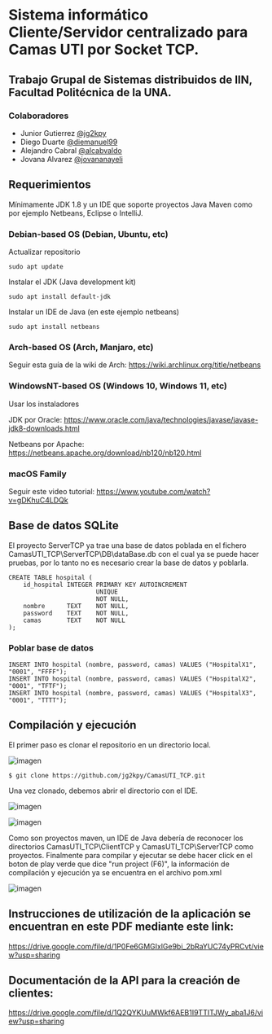 # Sistema informático Cliente/Servidor centralizado para Camas UTI por Socket TCP.
## Trabajo Grupal de Sistemas distribuidos de IIN, Facultad Politécnica de la UNA.

### Colaboradores
* Junior Gutierrez [@jg2kpy](https://github.com/jg2kpy)
* Diego Duarte [@diemanuel99](https://github.com/diemanuel99)
* Alejandro Cabral [@alcabvaldo](https://github.com/alcabvaldo)
* Jovana Alvarez [@jovananayeli](https://github.com/jovananayeli)

## Requerimientos
Mínimamente JDK 1.8 y un IDE que soporte proyectos Java Maven como por ejemplo Netbeans, Eclipse o IntelliJ.

### Debian-based OS (Debian, Ubuntu, etc)
   Actualizar repositorio
    
    sudo apt update
   Instalar el JDK (Java development kit)
    
    sudo apt install default-jdk
   Instalar un IDE de Java (en este ejemplo netbeans)
   
    sudo apt install netbeans

### Arch-based OS (Arch, Manjaro, etc)
   Seguir esta guía de la wiki de Arch: https://wiki.archlinux.org/title/netbeans

### WindowsNT-based OS (Windows 10, Windows 11, etc)
   Usar los instaladores
   
   JDK por Oracle:
   https://www.oracle.com/java/technologies/javase/javase-jdk8-downloads.html
   
   Netbeans por Apache:
   https://netbeans.apache.org/download/nb120/nb120.html
   
### macOS Family
   Seguir este video tutorial: https://www.youtube.com/watch?v=gDKhuC4LDQk

## Base de datos SQLite
   El proyecto ServerTCP ya trae una base de datos poblada en el fichero CamasUTI_TCP\ServerTCP\DB\dataBase.db con el cual ya se puede hacer pruebas, por lo tanto no es necesario crear la base de datos y poblarla.
   
    CREATE TABLE hospital (
        id_hospital INTEGER PRIMARY KEY AUTOINCREMENT
                            UNIQUE
                            NOT NULL,
        nombre      TEXT    NOT NULL,
        password    TEXT    NOT NULL,
        camas       TEXT    NOT NULL
    );

### Poblar base de datos
    INSERT INTO hospital (nombre, password, camas) VALUES ("HospitalX1", "0001", "FFFF");
    INSERT INTO hospital (nombre, password, camas) VALUES ("HospitalX2", "0001", "TFTF");
    INSERT INTO hospital (nombre, password, camas) VALUES ("HospitalX3", "0001", "TTTT");
    
   
    
## Compilación y ejecución
   El primer paso es clonar el repositorio en un directorio local.
   
   ![imagen](https://user-images.githubusercontent.com/46907456/130884696-9d785119-5c44-4a1b-bcb8-e9d86f5cc21f.png)

    $ git clone https://github.com/jg2kpy/CamasUTI_TCP.git

   Una vez clonado, debemos abrir el directorio con el IDE.
   
   ![imagen](https://user-images.githubusercontent.com/46907456/130641151-5dd1b142-9d46-49eb-8257-533b878b9422.png)

   ![imagen](https://user-images.githubusercontent.com/46907456/130641166-69dfb9c0-d2f8-4629-a910-6f6f8811622b.png)

   Como son proyectos maven, un IDE de Java debería de reconocer los directorios CamasUTI_TCP\ClientTCP y CamasUTI_TCP\ServerTCP como proyectos.
   Finalmente para compilar y ejecutar se debe hacer click en el boton de play verde que dice "run project (F6)", la información de compilación y ejecución ya se encuentra en el archivo pom.xml
    
   ![imagen](https://user-images.githubusercontent.com/46907456/130646490-ee9b1922-e8a5-47a3-bb7f-0c60c0072af9.png)
   
## Instrucciones de utilización de la aplicación se encuentran en este PDF mediante este link:

https://drive.google.com/file/d/1P0Fe6GMGIxlGe9bi_2bRaYUC74yPRCvt/view?usp=sharing

## Documentación de la API para la creación de clientes:

https://drive.google.com/file/d/1Q2QYKUuMWkf6AEB1I9TTITJWy_aba1J6/view?usp=sharing
